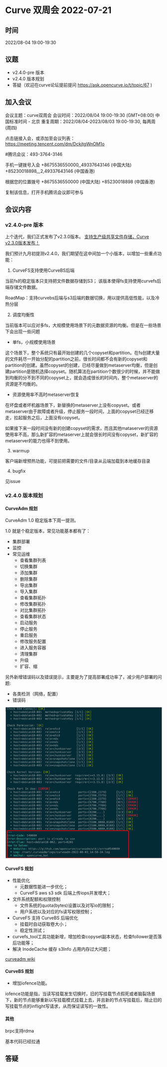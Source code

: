 # Curve 双周会 2022-07-21

## 时间

2022/08-04 19:00-19:30

## 议题

- v2.4.0-pre 版本
- v2.4.0 版本规划
- 答疑（欢迎在curve论坛提前提问 https://ask.opencurve.io/t/topic/67 )

## 加入会议

会议主题：curve双周会
会议时间：2022/08/04 19:00-19:30 (GMT+08:00) 中国标准时间 - 北京
重复周期：2022/08/04-2023/08/03 19:00-19:30, 每两周 (周四)

点击链接入会，或添加至会议列表：
https://meeting.tencent.com/dm/DckjtgWnOM1o

#腾讯会议：493-3764-3146

手机一键拨号入会
+8675536550000,,49337643146 (中国大陆)
+85230018898,,,2,49337643146 (中国香港)

根据您的位置拨号
+8675536550000 (中国大陆)
+85230018898 (中国香港)

复制该信息，打开手机腾讯会议即可参与

## 会议内容

### v2.4.0-pre 版本

上个迭代，我们正式发布了v2.3.0版本。
[支持生产级共享文件存储，Curve v2.3.0版本发布！](https://mp.weixin.qq.com/s/kUF_BS8v8acWocOsvAoOWA)

我们预计九月初提测v2.4.0，我们期望在这中间加一个小版本，以增加一些重点功能：

1. CurveFS支持使用CurveBS后端

当前fs的稳定版本只支持把文件数据存储到S3；
该版本使得fs支持使用curvefs后端存储文件数据。

RoadMap：支持curvebs后端与s3后端的数据切换，用以提供高低性能，以及冷热分层


2. 调度均衡性

当前版本可以应对多fs，大规模使用场景下的元数据资源的均衡。但是在一些场景下会出现一些问题

-  单fs，小规模使用场景   
  
这个场景下，整个系统只有最开始创建的几个copyset和partition。在fs创建大量的文件耗尽一开始分配的partition之前，很长时间都不会有新的copyset和partition的创建。虽然copyset的创建，已经尽量做到metaserver均衡，但是创建partition是随机选择copyset。随机算法在partition个数很少的时候，并不能做到均衡的分不到不同的copyset上，就会造成很长的时间内，整个metaserver的资源是不均衡的。

-  资源使用率不高时metaserver恢复

在坏盘或者坏机器场景下，新替换的metaserver上没有copyset。或者metaserver由于故障或者升级，停止服务一段时间，上面的copyset已经迁移走，拉起服务之后，上面没有copyset。

如果接下来一段时间没有新的创建copyset的需求，而且其他mataserver的资源使用率不高，那么新扩容的metaserver上就会很长时间没有copyset，新扩容的metaserver的能力也得不到使用。

3. warmup

客户端新增预热功能，可提前把需要的文件/目录从云端加载到本地缓存目录

4. bugfix

见issue


### v2.4.0 版本规划

#### CurveAdm 规划

CurveAdm 1.0 稳定版本下周一提测。

1.0 就是个稳定版本，常见功能基本都有了：
- 集群部署
- 监控
- 常见运维
  - 查看集群列表
  - 切换集群
  - 添加集群
  - 删除集群
  - 导出集群
  - 导入集群
  - 查看集群拓扑
  - 修改集群拓扑
  - 对比集群拓扑
  - 查看集群状态
  - 启动服务
  - 停止服务
  - 重启服务
  - 修改服务配置
  - 进入服务容器
  - 清理集群
  - 升级
  - 扩容、缩

另外新增错误码以及错误提示，主要是为了提高部署成功率了，减少用户部署的问题:
- 各类检测（网络，配置）
- 错误码

![meta_performance.png](./images/curveadm-errorcode.PNG)

#### CurveFS 规划

- 性能优化
  - 元数据性能进一步优化；
  - CurveFS aws s3 sdk 后端上传iops并发增大；
- 文件系统配额和权限控制
  - 文件系统的quota(bytes)设置以及对写io的限制；
  - 用户系统以及对应的fs读写权限控制；
- CurveFS 支持 CurveBS 后端优化
  - 挂载时自动获取卷大小；
  - 稳定性测试；
- curvefs_tool工具功能新增，增加检查copyset副本状态，检查follower是否落后功能等；
- 解决 InodeCache 缓存 s3Info 占用内存过大问题；


[curveadm wiki](https://github.com/opencurve/curveadm/wiki/maintain-curve)

#### CurveBS 规划

- 增加iofence功能。

iofence功能是指，当读写挂载发生切换时，旧的写挂载节点假死或者脑裂场景下，新的节点能够重新以写挂载模式挂载上去，并且新的节点写挂载后，阻止旧的写挂载节点的inflight写请求，从而保证读写的一致性。

#### 其他

brpc支持rdma

基本代码已经拉通

## 答疑

